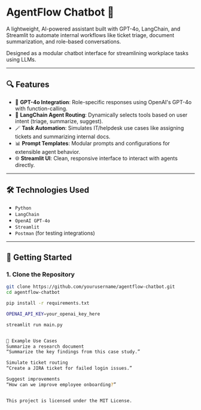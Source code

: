 # AgentFlow Chatbot 🤖

A lightweight, AI-powered assistant built with GPT-4o, LangChain, and Streamlit to automate internal workflows like ticket triage, document summarization, and role-based conversations.

Designed as a modular chatbot interface for streamlining workplace tasks using LLMs.

---

## 🔍 Features

- 🧠 **GPT-4o Integration**: Role-specific responses using OpenAI's GPT-4o with function-calling.
- 🧩 **LangChain Agent Routing**: Dynamically selects tools based on user intent (triage, summarize, suggest).
- 🪄 **Task Automation**: Simulates IT/helpdesk use cases like assigning tickets and summarizing internal docs.
- 📊 **Prompt Templates**: Modular prompts and configurations for extensible agent behavior.
- 🌐 **Streamlit UI**: Clean, responsive interface to interact with agents directly.

---

## 🛠️ Technologies Used

- `Python`
- `LangChain`
- `OpenAI GPT-4o`
- `Streamlit`
- `Postman` (for testing integrations)

---

## 🚀 Getting Started

### 1. Clone the Repository
```bash
git clone https://github.com/yourusername/agentflow-chatbot.git
cd agentflow-chatbot

pip install -r requirements.txt

OPENAI_API_KEY=your_openai_key_here

streamlit run main.py


🧪 Example Use Cases
Summarize a research document
“Summarize the key findings from this case study.”

Simulate ticket routing
“Create a JIRA ticket for failed login issues.”

Suggest improvements
“How can we improve employee onboarding?”


This project is licensed under the MIT License.

